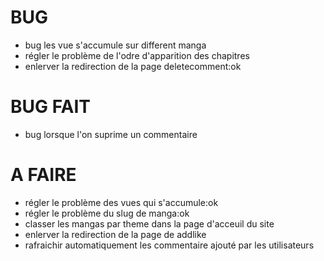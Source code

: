 # BUG
- bug les vue s'accumule sur different manga
- régler le problème de l'odre d'apparition des chapitres
- enlerver la redirection de la page deletecomment:ok

# BUG FAIT
- bug lorsque l'on suprime un commentaire


# A FAIRE
- régler le problème des vues qui s'accumule:ok
- régler le problème du slug de manga:ok
- classer les mangas par theme dans la page d'acceuil du site
- enlerver la redirection de la page de addlike
- rafraichir automatiquement les commentaire ajouté par les utilisateurs